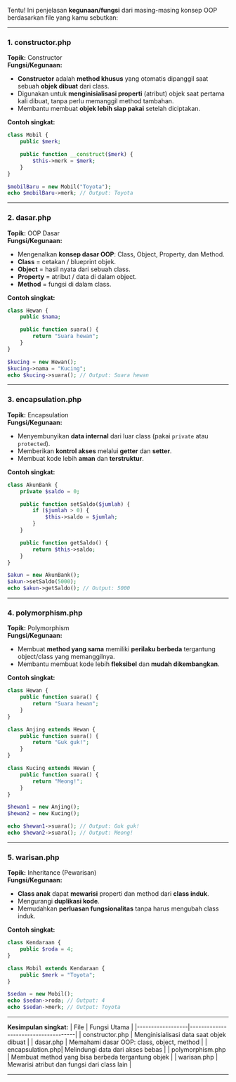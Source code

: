 Tentu! Ini penjelasan **kegunaan/fungsi** dari masing-masing konsep OOP berdasarkan file yang kamu sebutkan:

---

### 1. **constructor.php**  
**Topik:** Constructor  
**Fungsi/Kegunaan:**
- **Constructor** adalah **method khusus** yang otomatis dipanggil saat sebuah **objek dibuat** dari class.
- Digunakan untuk **menginisialisasi properti** (atribut) objek saat pertama kali dibuat, tanpa perlu memanggil method tambahan.
- Membantu membuat **objek lebih siap pakai** setelah diciptakan.

**Contoh singkat:**
```php
class Mobil {
    public $merk;

    public function __construct($merk) {
        $this->merk = $merk;
    }
}

$mobilBaru = new Mobil("Toyota");
echo $mobilBaru->merk; // Output: Toyota
```

---

### 2. **dasar.php**  
**Topik:** OOP Dasar  
**Fungsi/Kegunaan:**
- Mengenalkan **konsep dasar OOP**: Class, Object, Property, dan Method.
- **Class** = cetakan / blueprint objek.
- **Object** = hasil nyata dari sebuah class.
- **Property** = atribut / data di dalam object.
- **Method** = fungsi di dalam class.

**Contoh singkat:**
```php
class Hewan {
    public $nama;

    public function suara() {
        return "Suara hewan";
    }
}

$kucing = new Hewan();
$kucing->nama = "Kucing";
echo $kucing->suara(); // Output: Suara hewan
```

---

### 3. **encapsulation.php**  
**Topik:** Encapsulation  
**Fungsi/Kegunaan:**
- Menyembunyikan **data internal** dari luar class (pakai `private` atau `protected`).
- Memberikan **kontrol akses** melalui **getter** dan **setter**.
- Membuat kode lebih **aman** dan **terstruktur**.

**Contoh singkat:**
```php
class AkunBank {
    private $saldo = 0;

    public function setSaldo($jumlah) {
        if ($jumlah > 0) {
            $this->saldo = $jumlah;
        }
    }

    public function getSaldo() {
        return $this->saldo;
    }
}

$akun = new AkunBank();
$akun->setSaldo(5000);
echo $akun->getSaldo(); // Output: 5000
```

---

### 4. **polymorphism.php**  
**Topik:** Polymorphism  
**Fungsi/Kegunaan:**
- Membuat **method yang sama** memiliki **perilaku berbeda** tergantung object/class yang memanggilnya.
- Membantu membuat kode lebih **fleksibel** dan **mudah dikembangkan**.

**Contoh singkat:**
```php
class Hewan {
    public function suara() {
        return "Suara hewan";
    }
}

class Anjing extends Hewan {
    public function suara() {
        return "Guk guk!";
    }
}

class Kucing extends Hewan {
    public function suara() {
        return "Meong!";
    }
}

$hewan1 = new Anjing();
$hewan2 = new Kucing();

echo $hewan1->suara(); // Output: Guk guk!
echo $hewan2->suara(); // Output: Meong!
```

---

### 5. **warisan.php**  
**Topik:** Inheritance (Pewarisan)  
**Fungsi/Kegunaan:**
- **Class anak** dapat **mewarisi** properti dan method dari **class induk**.
- Mengurangi **duplikasi kode**.
- Memudahkan **perluasan fungsionalitas** tanpa harus mengubah class induk.

**Contoh singkat:**
```php
class Kendaraan {
    public $roda = 4;
}

class Mobil extends Kendaraan {
    public $merk = "Toyota";
}

$sedan = new Mobil();
echo $sedan->roda; // Output: 4
echo $sedan->merk; // Output: Toyota
```

---

**Kesimpulan singkat:**
| File             | Fungsi Utama                        |
|------------------|-------------------------------------|
| constructor.php  | Menginisialisasi data saat objek dibuat |
| dasar.php        | Memahami dasar OOP: class, object, method |
| encapsulation.php| Melindungi data dari akses bebas |
| polymorphism.php | Membuat method yang bisa berbeda tergantung objek |
| warisan.php      | Mewarisi atribut dan fungsi dari class lain |

---

